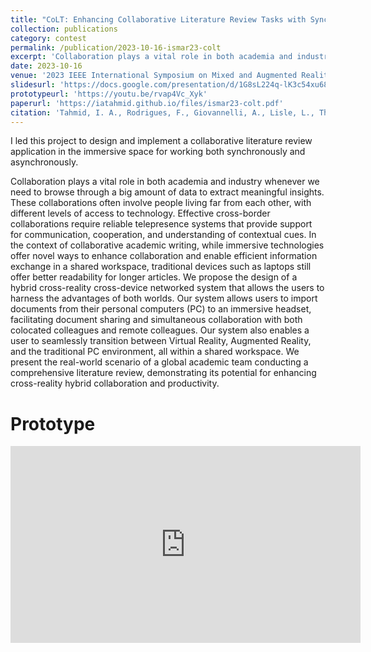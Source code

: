 ```yaml
---
title: "CoLT: Enhancing Collaborative Literature Review Tasks with Synchronous and Asynchronous Awareness Across the Reality-Virtuality Continuum"
collection: publications
category: contest
permalink: /publication/2023-10-16-ismar23-colt
excerpt: 'Collaboration plays a vital role in both academia and industry whenever we need to browse through a big amount of data to extract meaningful insights. These collaborations often involve people living far from each other, with different levels of access to technology. Effective cross-border collaborations require reliable telepresence systems that provide support for communication, cooperation, and understanding of contextual cues. In the context of collaborative academic writing, while immersive technologies offer novel ways to enhance collaboration and enable efficient information exchange in a shared workspace, traditional devices such as laptops still offer better readability for longer articles. We propose the design of a hybrid cross-reality cross-device networked system that allows the users to harness the advantages of both worlds. Our system allows users to import documents from their personal computers (PC) to an immersive headset, facilitating document sharing and simultaneous collaboration with both colocated colleagues and remote colleagues. Our system also enables a user to seamlessly transition between Virtual Reality, Augmented Reality, and the traditional PC environment, all within a shared workspace. We present the real-world scenario of a global academic team conducting a comprehensive literature review, demonstrating its potential for enhancing cross-reality hybrid collaboration and productivity.'
date: 2023-10-16
venue: '2023 IEEE International Symposium on Mixed and Augmented Reality Adjunct (ISMAR-Adjunct)'
slidesurl: 'https://docs.google.com/presentation/d/1G8sL224q-lK3c54xu68qEiyNrWH9H3lz'
prototypeurl: 'https://youtu.be/rvap4Vc_Xyk'
paperurl: 'https://iatahmid.github.io/files/ismar23-colt.pdf'
citation: 'Tahmid, I. A., Rodrigues, F., Giovannelli, A., Lisle, L., Thomas, J., & Bowman, D. A. (2023, October). <em>CoLT: Enhancing Collaborative Literature Review Tasks with Synchronous and Asynchronous Awareness Across the Reality-Virtuality Continuum.</em> In 2023 IEEE International Symposium on Mixed and Augmented Reality Adjunct (ISMAR-Adjunct) (pp. 831-836). IEEE.'
---
```


I led this project to design and implement a collaborative literature review application in the immersive space for working both synchronously and asynchronously.

Collaboration plays a vital role in both academia and industry whenever we need to browse through a big amount of data to extract meaningful insights. These collaborations often involve people living far from each other, with different levels of access to technology. Effective cross-border collaborations require reliable telepresence systems that provide support for communication, cooperation, and understanding of contextual cues. In the context of collaborative academic writing, while immersive technologies offer novel ways to enhance collaboration and enable efficient information exchange in a shared workspace, traditional devices such as laptops still offer better readability for longer articles. We propose the design of a hybrid cross-reality cross-device networked system that allows the users to harness the advantages of both worlds. Our system allows users to import documents from their personal computers (PC) to an immersive headset, facilitating document sharing and simultaneous collaboration with both colocated colleagues and remote colleagues. Our system also enables a user to seamlessly transition between Virtual Reality, Augmented Reality, and the traditional PC environment, all within a shared workspace. We present the real-world scenario of a global academic team conducting a comprehensive literature review, demonstrating its potential for enhancing cross-reality hybrid collaboration and productivity.

Prototype
==========
<iframe width="560" height="315" src="https://www.youtube.com/embed/rvap4Vc_Xyk?si=Fmj7dZVrRxiq0Gj4" title="YouTube video player" frameborder="0" allow="accelerometer; autoplay; clipboard-write; encrypted-media; gyroscope; picture-in-picture; web-share" referrerpolicy="strict-origin-when-cross-origin" allowfullscreen></iframe>